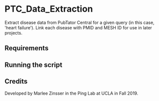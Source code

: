 # PTC_Data_Extraction
Extract disease data from PubTator Central for a given query (in this case, 'heart failure'). Link each disease with PMID and MESH ID for use in later projects.

## Requirements

## Running the script

## Credits
Developed by Marlee Zinsser in the Ping Lab at UCLA in Fall 2019.

